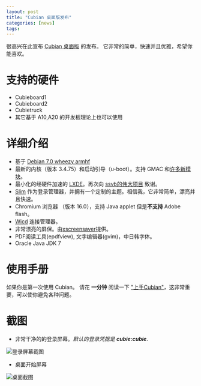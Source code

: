 ```yaml
---
layout: post
title: "Cubian 桌面版发布"
categories: [news]
tags:
---
```

很高兴在此宣布 [Cubian 桌面版](/downloads/#Desktop) 的发布。
它非常的简单，快速并且优雅，希望你能喜欢。

# 支持的硬件
* Cubieboard1
* Cubieboard2
* Cubietruck
* 其它基于 A10,A20 的开发板理论上也可以使用

# 详细介绍

* 基于 [Debian 7.0 wheezy armhf](https://www.debian.org/releases/wheezy/)
* 最新的内核（版本 3.4.75）和启动引导（u-boot）。支持 GMAC 和[许多新模块](https://github.com/cubieplayer/Cubian/issues?labels=module+request&page=1&state=closed)。
* 最小化的经硬件加速的 [LXDE](http://lxde.org/)。再次向 [ssvb的伟大项目](https://github.com/ssvb/xf86-video-fbturbo) 致谢。
* [Slim](http://slim.berlios.de/) 作为登录管理器，并拥有一个定制的主题。相信我，它非常简单，漂亮并且快速。
* Chromium 浏览器 （版本 16.0），支持 Java applet 但是**不支持** Adobe flash。
* [Wicd](http://wicd.sourceforge.net/) 连接管理器。
* 非常漂亮的屏保。由[xscreensaver](http://www.jwz.org/xscreensaver/)提供。
* PDF阅读工具(epdfview), 文字编辑器(gvim)，中日韩字体。
* Oracle Java JDK 7

# 使用手册

如果你是第一次使用 Cubian。 请花 **一分钟** 阅读一下 ["上手Cubian"](https://github.com/cubieplayer/cubian/wiki/%E4%B8%8A%E6%89%8BCubian)，这非常重要，可以使你避免各种问题。

# 截图
* 非常干净的的登录屏幕。*默认的登录凭据是 **cubie:cubie***.

![登录屏幕截图](http://cubieplayer.github.io/static_files/images/cubian-desktop-scrot-login-small.jpg)

* 桌面开始屏幕

![桌面截图](http://cubieplayer.github.io/static_files/images/cubian-desktop-scrot-cn-small.png)
